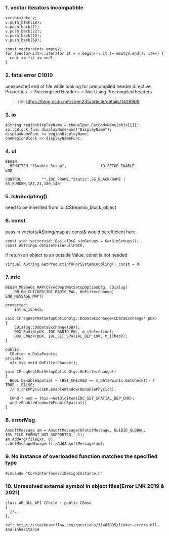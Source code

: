 ### 1. vector iterators incompatible
```
vector<int> v;
v.push_back(18);
v.push_back(7);
v.push_back(22);
v.push_back(10);
v.push_back(69);

const vector<int> emptyV;
for (vector<int>::iterator it = v.begin(); it != emptyV.end(); it++) {
  cout << *it << endl;
}
```

### 2. fatal error C1010
unexpected end of file while looking for precompiled header directive
Properties -> Precompiled Headers -> Not Using Precompiled headers
> ref: https://blog.csdn.net/ziren235/article/details/1428869

### 3. io
```
AString regionDisplayName = theHelper.GetBodyName(objs[i]);
io::CBlock_func displayNameFunc("DisplayName");
displayNameFunc << regionDisplayName;
oneRegionBlock << displayNameFunc;
```

### 4. ui
```
BEGIN
  MENUITEM "E&nable Setup",               ID_SETUP_ENABLE
END
```

```
CONTROL         "",IDC_FRAME,"Static",SS_BLACKFRAME | SS_SUNKEN,187,21,180,140
```


### 5. IsInScripting()
need to be inherited from io::CStreamio_block_object

### 6. const
pass in vectors/AString/map as const& would be efficient here
```
const std::vector<id::BasicID>& simSetups = GetSimSetups();
const AString& datasetFileFullPath;
```

if return an object to an outside Value, const is not needed
```
virtual AString GetProductInfoForSystemCoupling() const = 0;
```

### 7. mfc
```
BEGIN_MESSAGE_MAP(CFreqDeptMatSetupOptionDlg, CDialog)
	ON_BN_CLICKED(IDC_RADIO_PWL, OnFilterChange)
END_MESSAGE_MAP()
```

```
protected:
	int m_iCheck;

void CFreqDeptMatSetupOptionDlg::DoDataExchange(CDataExchange* pDX)
{
	CDialog::DoDataExchange(pDX);
	DDX_Radio(pDX, IDC_RADIO_PWL, m_iSelection);
	DDX_Check(pDX, IDC_SET_SPATIAL_DEP_CHK, m_iCheck);
}
```

```
public:
  CButton m_DataPoints;
private:
  afx_msg void OnFilterChange();

void CFreqDeptMatSetupOptionDlg::OnFilterChange()
{
  BOOL bEnableSpatial = (BST_CHECKED == m_DataPoints.GetCheck()) ? TRUE : FALSE;
  // m_chkPhysicsEM.EnableWindow(bEnablePhysics);

  CWnd * wnd = this->GetDlgItem(IDC_SET_SPATIAL_DEP_CHK);
  wnd->EnableWindow(bEnableSpatial);
}
```

### 8. errorMsg
```
AnsoftMessage am = AnsoftMessage(kFatalMessage, kLIBID_GLOBAL, IDS_FILE_FORMAT_NOT_SUPPORTED, -1);
am.AddArg(fileExt, 0);
::GetMessageManager()->AddAnsoftMessage(am);
```

### 9. No instance of overloaded function matches the specified type
```
#include "CoreInterfaces/IDesignInstance.h"
```

### 10. Unresolved external symbol in object files(Error LNK 2019 & 2021)
```
class AB_DLL_API CChild : public CBase
{
  //...
};

ref: https://stackoverflow.com/questions/31485095/linker-errors-dll-and-inheritance
```
